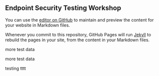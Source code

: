 ## Endpoint Security Testing Workshop

You can use the [editor on GitHub](https://github.com/pinktangent/pinktangent.github.io/edit/master/index.md) to maintain and preview the content for your website in Markdown files.

Whenever you commit to this repository, GitHub Pages will run [Jekyll](https://jekyllrb.com/) to rebuild the pages in your site, from the content in your Markdown files.

more test data


more test data

testing tttt
